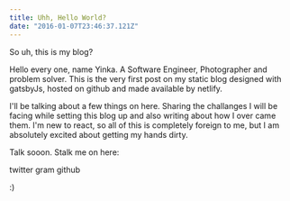 ```yaml
---
title: Uhh, Hello World?
date: "2016-01-07T23:46:37.121Z"
---
```


So uh, this is my blog?

Hello every one, name Yinka. A Software Engineer, Photographer and problem solver. This is the very first post on my static blog designed with gatsbyJs, hosted on github and made available by netlify. 

I'll be talking about a few things on here. Sharing the challanges I will be facing while setting this blog up and also writing about how I over came them. I'm new to react, so all of this is completely foreign to me, but I am absolutely excited about getting my hands dirty. 

Talk sooon. Stalk me on here:

twitter
gram
github

:)